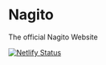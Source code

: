 # Nagito
The official Nagito Website

[![Netlify Status](https://api.netlify.com/api/v1/badges/71b5de88-fbe3-4080-8857-a72e7e95a2e1/deploy-status)](https://app.netlify.com/sites/nagito/deploys)
